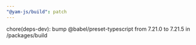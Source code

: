 ```yaml
---
"@yam-js/build": patch
---
```


chore(deps-dev): bump @babel/preset-typescript from 7.21.0 to 7.21.5 in /packages/build
